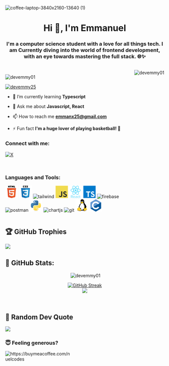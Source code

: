![coffee-laptop-3840x2160-13640 (1)](https://github.com/Devemmy01/Devemmy01/assets/87545460/dc7b930e-968d-402c-819f-7260596edfb1)

<h1 align="center">Hi 👋, I'm Emmanuel</h1>
<h3 align="center">I'm a computer science student with a love for all things tech. I am Currently diving into the world of frontend development, with an eye towards mastering the full stack. 🌐✨</h3> <br>
<img src="https://github.com/Devemmy01/Devemmy01/assets/87545460/0d8e06b9-d898-4d01-a358-564073c0392c" height="500" align="right" alt="devemmy01" />

<p align="left"> <img src="https://komarev.com/ghpvc/?username=devemmy01&label=Profile%20views&color=0e75b6&style=flat" alt="devemmy01" /> </p>

<p align="left"> <a href="https://twitter.com/devemmy25" target="blank"><img src="https://img.shields.io/twitter/follow/devemmy25?logo=twitter&style=for-the-badge" alt="devemmy25" /></a> </p>

- 🌱 I’m currently learning **Typescript**

- 💬 Ask me about **Javascript, React**

- 📫 How to reach me **emmanx25@gmail.com**

- ⚡ Fun fact **I'm a huge lover of playing basketball! 🏀**

<h3 align="left">Connect with me:</h3>
<p align="left">
  
  [![X](https://img.shields.io/badge/X-black.svg?logo=X&logoColor=white)](https://x.com/devemmy25) 
</p><br>

<h3 align="left">Languages and Tools:</h3>
<div align="left">
  <!-- HTML -->
<!--   <a href="https://www.w3.org/html/" target="_blank" rel="noreferrer"> -->
    <img src="https://raw.githubusercontent.com/devicons/devicon/master/icons/html5/html5-original-wordmark.svg" alt="html5" width="40" height="40"/>
<!--   </a> -->
  <!-- CSS -->
<!--   <a href="https://www.w3schools.com/css/" target="_blank" rel="noreferrer"> -->
    <img src="https://raw.githubusercontent.com/devicons/devicon/master/icons/css3/css3-original-wordmark.svg" alt="css3" width="40" height="40"/>
<!--   </a> -->
  <!-- Tailwind CSS -->
<!--   <a href="https://tailwindcss.com/" target="_blank" rel="noreferrer"> -->
    <img src="https://www.vectorlogo.zone/logos/tailwindcss/tailwindcss-icon.svg" alt="tailwind" width="40" height="40"/>
<!--   </a> -->
  <!-- JavaScript -->
<!--   <a href="https://developer.mozilla.org/en-US/docs/Web/JavaScript" target="_blank" rel="noreferrer"> -->
    <img src="https://raw.githubusercontent.com/devicons/devicon/master/icons/javascript/javascript-original.svg" alt="javascript" width="40" height="40"/>
<!--   </a> -->
  <!-- React -->
<!--   <a href="https://reactjs.org/" target="_blank" rel="noreferrer"> -->
    <img src="https://raw.githubusercontent.com/devicons/devicon/master/icons/react/react-original-wordmark.svg" alt="react" width="40" height="40"/>
<!--   </a> -->
  <!-- TypeScript -->
<!--   <a href="https://www.typescriptlang.org/" target="_blank" rel="noreferrer"> -->
    <img src="https://raw.githubusercontent.com/devicons/devicon/master/icons/typescript/typescript-original.svg" alt="typescript" width="40" height="40"/>
<!--   </a> -->
  <!-- Firebase -->
<!--   <a href="https://firebase.google.com/" target="_blank" rel="noreferrer"> -->
    <img src="https://www.vectorlogo.zone/logos/firebase/firebase-icon.svg" alt="firebase" width="40" height="40"/>
<!--   </a> -->
  <!-- Postman -->
<!--   <a href="https://postman.com" target="_blank" rel="noreferrer"> -->
    <img src="https://www.vectorlogo.zone/logos/getpostman/getpostman-icon.svg" alt="postman" width="40" height="40"/>
<!--   </a> -->
  <!-- Python -->
<!--   <a href="https://www.python.org" target="_blank" rel="noreferrer"> -->
    <img src="https://raw.githubusercontent.com/devicons/devicon/master/icons/python/python-original.svg" alt="python" width="40" height="40"/>
<!--   </a> -->
  <!-- Other Icons -->
<!--   <a href="https://www.chartjs.org" target="_blank" rel="noreferrer"> -->
    <img src="https://www.chartjs.org/media/logo-title.svg" alt="chartjs" width="40" height="40"/>
<!--   </a> -->
<!--   <a href="https://git-scm.com/" target="_blank" rel="noreferrer"> -->
    <img src="https://www.vectorlogo.zone/logos/git-scm/git-scm-icon.svg" alt="git" width="40" height="40"/>
<!--   </a> -->
<!--   <a href="https://www.linux.org/" target="_blank" rel="noreferrer"> -->
    <img src="https://raw.githubusercontent.com/devicons/devicon/master/icons/linux/linux-original.svg" alt="linux" width="40" height="40"/>
<!--   </a> -->
   <!-- C -->
<!--   <a href="https://www.cprogramming.com/" target="_blank" rel="noreferrer"> -->
    <img src="https://raw.githubusercontent.com/devicons/devicon/master/icons/c/c-original.svg" alt="c" width="40" height="40"/>
<!--   </a> -->
</div>
<br>

## 🏆 GitHub Trophies
![](https://github-profile-trophy.vercel.app/?username=devemmy01&theme=tokyonight&no-frame=true&no-bg=false&margin-w=4) <br>


## 🚀 GitHub Stats:
<div align="center">
<p>&nbsp;<img align="center" src="https://github-readme-stats.vercel.app/api?username=devemmy01&theme=tokyonight&hide_border=true&show_icons=true&locale=en" alt="devemmy01" /></p>
  
[![GitHub Streak](https://streak-stats.demolab.com?user=Devemmy01&theme=tokyonight&hide_border=true)](https://git.io/streak-stats)<br>
![](https://github-readme-stats.vercel.app/api/top-langs/?username=devemmy01&theme=tokyonight&hide_border=true&include_all_commits=true&count_private=true&layout=compact)

</div> <br>


## 💭 Random Dev Quote
![](https://quotes-github-readme.vercel.app/api?type=horizontal&theme=tokyonight) <br>

<h3 align="left">😇 Feeling generous?</h3>
<p><a href="https://www.buymeacoffee.com/https://buymeacoffee.com/nuelcodes"> <img align="left" src="https://cdn.buymeacoffee.com/buttons/v2/default-yellow.png" height="50" width="210" alt="https://buymeacoffee.com/nuelcodes" /></a></p><br>
